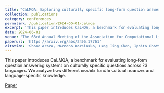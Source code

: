 ```yaml
---
title: "CaLMQA: Exploring culturally specific long-form question answering across 23 languages"
collection: publications
category: conferences
permalink: /publication/2024-06-01-calmqa
excerpt: 'This paper introduces CaLMQA, a benchmark for evaluating long-form question answering systems on culturally specific questions across 23 languages. We analyze how different models handle cultural nuances and language-specific knowledge.'
date: 2024-06-01
venue: 'The 63rd Annual Meeting of the Association for Computational Linguistics'
paperurl: 'https://arxiv.org/abs/2406.17761'
citation: 'Shane Arora, Marzena Karpinska, Hung-Ting Chen, Ipsita Bhattacharjee, Mohit Iyyer, Eunsol Choi. (2024). &quot;CaLMQA: Exploring culturally specific long-form question answering across 23 languages.&quot; <i>The 63rd Annual Meeting of the Association for Computational Linguistics</i>.'
---
```


This paper introduces CaLMQA, a benchmark for evaluating long-form question answering systems on culturally specific questions across 23 languages. We analyze how different models handle cultural nuances and language-specific knowledge.

[Paper](https://arxiv.org/abs/2406.17761) 